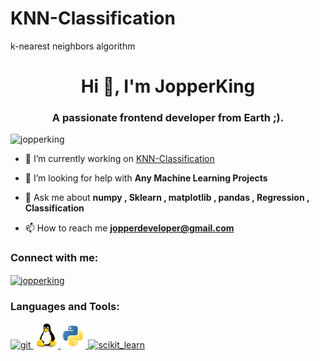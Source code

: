 # KNN-Classification
 k-nearest neighbors algorithm
<h1 align="center">Hi 👋, I'm JopperKing</h1>
<h3 align="center">A passionate frontend developer from Earth ;).</h3>

<p align="left"> <img src="https://komarev.com/ghpvc/?username=jopperking&label=Profile%20views&color=0e75b6&style=flat" alt="jopperking" /> </p>

- 🔭 I’m currently working on [KNN-Classification](https://github.com/jopperking/Multiple-Linear-Regression)

- 🤝 I’m looking for help with **Any Machine Learning Projects**

- 💬 Ask me about **numpy , Sklearn , matplotlib , pandas , Regression , Classification**

- 📫 How to reach me **jopperdeveloper@gmail.com**

<h3 align="left">Connect with me:</h3>
<p align="left">
<a href="https://instagram.com/jopperking" target="blank"><img align="center" src="https://raw.githubusercontent.com/rahuldkjain/github-profile-readme-generator/master/src/images/icons/Social/instagram.svg" alt="jopperking" height="30" width="40" /></a>
</p>

<h3 align="left">Languages and Tools:</h3>
<p align="left"> <a href="https://git-scm.com/" target="_blank"> <img src="https://www.vectorlogo.zone/logos/git-scm/git-scm-icon.svg" alt="git" width="40" height="40"/> </a> <a href="https://www.linux.org/" target="_blank"> <img src="https://raw.githubusercontent.com/devicons/devicon/master/icons/linux/linux-original.svg" alt="linux" width="40" height="40"/> </a> <a href="https://www.python.org" target="_blank"> <img src="https://raw.githubusercontent.com/devicons/devicon/master/icons/python/python-original.svg" alt="python" width="40" height="40"/> </a> <a href="https://scikit-learn.org/" target="_blank"> <img src="https://upload.wikimedia.org/wikipedia/commons/0/05/Scikit_learn_logo_small.svg" alt="scikit_learn" width="40" height="40"/> </a> </p>
